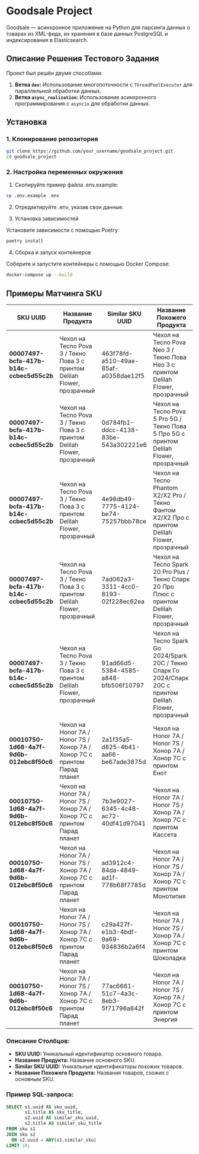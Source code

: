 # Goodsale Project

Goodsale — асинхронное приложение на Python для парсинга данных о товарах из XML-фида, их хранения в базе данных PostgreSQL и индексирования в Elasticsearch.
## Описание Решения Тестового Задания

Проект был решён двумя способами:

1. **Ветка `dev`:** Использование многопоточности с `ThreadPoolExecutor` для параллельной обработки данных.
2. **Ветка `async_realization`:** Использование асинхронного программирования с `asyncio` для обработки данных.

## Установка

### 1. Клонирование репозитория

```bash
git clone https://github.com/your_username/goodsale_project.git
cd goodsale_project
```

### 2. Настройка переменных окружения
1. Скопируйте пример файла .env.example:

```bash
cp .env.example .env
```

2. Отредактируйте .env, указав свои данные.

3. Установка зависимостей

Установите зависимости с помощью Poetry:

```bash
poetry install
```
4. Сборка и запуск контейнеров

Соберите и запустите контейнеры с помощью Docker Compose:

```bash
docker-compose up --build
```

## Примеры Матчинга SKU

| **SKU UUID**                             | **Название Продукта**                                                                                                   | **Similar SKU UUID**                     | **Название Похожего Продукта**                                                                                              |
|------------------------------------------|-------------------------------------------------------------------------------------------------------------------------|------------------------------------------|----------------------------------------------------------------------------------------------------------------------------|
| **00007497-bcfa-417b-b14c-ccbec5d55c2b** | Чехол на Tecno Pova 3 / Текно Пова 3 с принтом Delilah Flower, прозрачный                                               | 463f78fd-a510-49ae-85af-a0358dae12f5     | Чехол на Tecno Pova Neo 3 / Текно Пова Нео 3 с принтом Delilah Flower, прозрачный                                           |
| **00007497-bcfa-417b-b14c-ccbec5d55c2b** | Чехол на Tecno Pova 3 / Текно Пова 3 с принтом Delilah Flower, прозрачный                                               | 0d784fb1-ddcc-4138-83be-543a302221e6     | Чехол на Tecno Pova 5 Pro 5G / Текно Пова 5 Про 5G с принтом Delilah Flower, прозрачный                                    |
| **00007497-bcfa-417b-b14c-ccbec5d55c2b** | Чехол на Tecno Pova 3 / Текно Пова 3 с принтом Delilah Flower, прозрачный                                               | 4e98db49-7775-4124-be74-75257bbb78ce     | Чехол на Tecno Phantom X2/X2 Pro / Текно Фантом X2/X2 Про с принтом Delilah Flower, прозрачный                               |
| **00007497-bcfa-417b-b14c-ccbec5d55c2b** | Чехол на Tecno Pova 3 / Текно Пова 3 с принтом Delilah Flower, прозрачный                                               | 7ad062a3-3311-4cc0-8193-02f228ec62ea     | Чехол на Tecno Spark 20 Pro Plus / Текно Спарк 20 Про Плюс с принтом Delilah Flower, прозрачный                             |
| **00007497-bcfa-417b-b14c-ccbec5d55c2b** | Чехол на Tecno Pova 3 / Текно Пова 3 с принтом Delilah Flower, прозрачный                                               | 91ad66d5-5384-4585-a848-bfb506f10797     | Чехол на Tecno Spark Go 2024/Spark 20C / Текно Спарк Го 2024/Спарк 20C с принтом Delilah Flower, прозрачный               |
| **00010750-1d68-4a7f-9d6b-012ebc8f50c6** | Чехол на Honor 7A / Honor 7S / Хонор 7А / Хонор 7С с принтом Парад планет                                               | 2a1f35a5-d825-4b41-aa66-be67ade3875d     | Чехол на Honor 7A / Honor 7S / Хонор 7А / Хонор 7С с принтом Енот                                                             |
| **00010750-1d68-4a7f-9d6b-012ebc8f50c6** | Чехол на Honor 7A / Honor 7S / Хонор 7А / Хонор 7С с принтом Парад планет                                               | 7b3e9027-6345-4c48-ac72-40df41d97041     | Чехол на Honor 7A / Honor 7S / Хонор 7А / Хонор 7С с принтом Кассета                                                         |
| **00010750-1d68-4a7f-9d6b-012ebc8f50c6** | Чехол на Honor 7A / Honor 7S / Хонор 7А / Хонор 7С с принтом Парад планет                                               | ad3912c4-84da-4849-ad1f-778b68f7785d     | Чехол на Honor 7A / Honor 7S / Хонор 7А / Хонор 7С с принтом Монотипия                                                       |
| **00010750-1d68-4a7f-9d6b-012ebc8f50c6** | Чехол на Honor 7A / Honor 7S / Хонор 7А / Хонор 7С с принтом Парад планет                                               | c29a427f-e1b3-4bdf-9a69-934836b2a6f4     | Чехол на Honor 7A / Honor 7S / Хонор 7А / Хонор 7С с принтом Шоколадка                                                      |
| **00010750-1d68-4a7f-9d6b-012ebc8f50c6** | Чехол на Honor 7A / Honor 7S / Хонор 7А / Хонор 7С с принтом Парад планет                                               | 77ac6661-51c7-4a3c-8eb3-5f71796a842f     | Чехол на Honor 7A / Honor 7S / Хонор 7А / Хонор 7С с принтом Энергия                                                        |

### **Описание Столбцов:**

- **SKU UUID:** Уникальный идентификатор основного товара.
- **Название Продукта:** Название основного SKU.
- **Similar SKU UUID:** Уникальные идентификаторы похожих товаров.
- **Название Похожего Продукта:** Названия товаров, схожих с основным SKU.

### Пример SQL-запроса:
```sql
SELECT s1.uuid AS sku_uuid,
       s1.title AS sku_title,
       s2.uuid AS similar_sku_uuid,
       s2.title AS similar_sku_title
FROM sku s1
JOIN sku s2
  ON s2.uuid = ANY(s1.similar_sku)
LIMIT 10;
